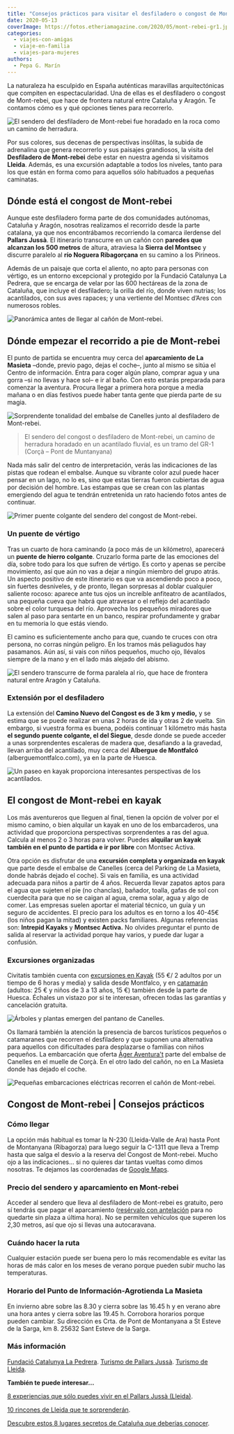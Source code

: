 ```yaml
---
title: "Consejos prácticos para visitar el desfiladero o congost de Mont-rebei (Lleida)"
date: 2020-05-13
coverImage: https://fotos.etheriamagazine.com/2020/05/mont-rebei-gr1.jpg
categories: 
  - viajes-con-amigas
  - viaje-en-familia
  - viajes-para-mujeres
authors: 
  - Pepa G. Marín
---
```


La naturaleza ha esculpido en España auténticas maravillas arquitectónicas que compiten 
en espectacularidad. Una de ellas es el desfiladero o congost de Mont-rebei, que hace de 
frontera natural entre Cataluña y Aragón. Te contamos cómo es y qué opciones tienes para 
recorrerlo. 

![El sendero del desfiladero de Mont-rebei fue horadado en la roca como un camino de herradura.](https://fotos.etheriamagazine.com/2020/05/excursion-mont-rebei-caminata.jpg "El sendero del desfiladero de Mont-rebei fue horadado en la roca como un camino de herradura. © Pepa García")

Por sus colores, sus decenas de perspectivas insólitas, la subida de adrenalina que 
genera recorrerlo y sus paisajes grandiosos, la visita del **Desfiladero de Mont-rebei** 
debe estar en nuestra agenda si visitamos **Lleida**. Además, es una excursión adaptable 
a todos los niveles, tanto para los que están en forma como para aquellos sólo 
habituados a pequeñas caminatas. 

## Dónde está el congost de Mont-rebei

Aunque este desfiladero forma parte de dos comunidades autónomas, Cataluña y Aragón, 
nosotras realizamos el recorrido desde la parte catalana, ya que nos encontrábamos 
recorriendo la comarca ilerdense del **Pallars Jussà**. El itinerario transcurre en un 
cañón con **paredes que alcanzan los 500 metros** de altura, atraviesa la **Sierra del 
Montsec** y discurre paralelo al **río Noguera Ribagorçana** en su camino a los 
Pirineos. 

Además de un paisaje que corta el aliento, no apto para personas con vértigo, es un 
entorno excepcional y protegido por la Fundació Catalunya La Pedrera, que se encarga de 
velar por las 600 hectáreas de la zona de Cataluña, que incluye el desfiladero; la 
orilla del río, donde viven nutrias; los acantilados, con sus aves rapaces; y una 
vertiente del Montsec d’Ares con numerosos robles. 

![Panorámica antes de llegar al cañón de Mont-rebei.](https://fotos.etheriamagazine.com/2020/05/congost-montrebei-inicio.jpg "Panorámica antes de llegar al cañón de Mont-rebei. © P.G.")

## Dónde empezar el recorrido a pie de Mont-rebei

El punto de partida se encuentra muy cerca del **aparcamiento de La Masieta** –donde, 
previo pago, dejas el coche–, junto al mismo se sitúa el Centro de información. Entra 
para coger algún plano, comprar agua y una gorra –si no llevas y hace sol– e ir al baño. 
Con esto estarás preparada para comenzar la aventura. Procura llegar a primera hora 
porque a media mañana o en días festivos puede haber tanta gente que pierda parte de su 
magia. 

![Sorprendente tonalidad del embalse de Canelles junto al desfiladero de Mont-rebei.](https://fotos.etheriamagazine.com/2020/05/excursion-mont-rebei-lleida.jpg "Sorprendente tonalidad del embalse de Canelles junto al desfiladero de Mont-rebei. © Pepa García")

> El sendero del congost o desfiladero de Mont-rebei, un camino de herradura horadado en 
> un acantilado fluvial, es un tramo del GR-1 (Corçà – Pont de Muntanyana) 

Nada más salir del centro de interpretación, verás las indicaciones de las pistas que 
rodean el embalse. Aunque su vibrante color azul puede hacer pensar en un lago, no lo 
es, sino que estas tierras fueron cubiertas de agua por decisión del hombre. Las 
estampas que se crean con las plantas emergiendo del agua te tendrán entretenida un rato 
haciendo fotos antes de continuar. 

![Primer puente colgante del sendero del congost de Mont-rebei.](https://fotos.etheriamagazine.com/2020/05/excursion-mont-rebei-puente-colgante-900x582.jpg "Primer puente colgante del sendero del congost de Mont-rebei. © Pepa García")

### Un puente de vértigo

Tras un cuarto de hora caminando (a poco más de un kilómetro), aparecerá un **puente de 
hierro colgante**. Cruzarlo forma parte de las emociones del día, sobre todo para los 
que sufren de vértigo. Es corto y apenas se percibe movimiento, así que aún no vas a 
dejar a ningún miembro del grupo atrás. Un aspecto positivo de este itinerario es que va 
ascendiendo poco a poco, sin fuertes desniveles, y de pronto, llegan sorpresas al doblar 
cualquier saliente rocoso: aparece ante tus ojos un increíble anfiteatro de acantilados, 
una pequeña cueva que habrá que atravesar o el reflejo del acantilado sobre el color 
turquesa del río. Aprovecha los pequeños miradores que salen al paso para sentarte en un 
banco, respirar profundamente y grabar en tu memoria lo que estás viendo. 

El camino es suficientemente ancho para que, cuando te cruces con otra persona, no 
corras ningún peligro. En los tramos más peliagudos hay pasamanos. Aún así, si vais con 
niños pequeños, mucho ojo, llévalos siempre de la mano y en el lado más alejado del 
abismo. 

![El sendero transcurre de forma paralela al río, que hace de frontera natural entre Aragón y Cataluña.](https://fotos.etheriamagazine.com/2020/05/congost-mont-rebei.jpg "El sendero transcurre de forma paralela al río, que hace de frontera natural entre Aragón y Cataluña. © P.G.")

### Extensión por el desfiladero

La extensión del **Camino Nuevo del Congost es de 3 km y medio,** y se estima que se 
puede realizar en unas 2 horas de ida y otras 2 de vuelta. Sin embargo, si vuestra forma 
es buena, podéis continuar 1 kilómetro más hasta **el segundo puente colgante, el del 
Siegue**, desde donde se puede acceder a unas sorprendentes escaleras de madera que, 
desafiando a la gravedad, llevan arriba del acantilado, muy cerca del **Albergue de 
Montfalcó** (alberguemontfalco.com), ya en la parte de Huesca. 

![Un paseo en kayak proporciona interesantes perspectivas de los acantilados.](https://fotos.etheriamagazine.com/2020/05/kayak-desfiladero-mont-rebei.jpg "Un paseo en kayak proporciona interesantes perspectivas de los acantilados. © P.G.")

## El congost de Mont-rebei en kayak

Los más aventureros que lleguen al final, tienen la opción de volver por el mismo 
camino, o bien alquilar un kayak en uno de los embarcaderos, una actividad que 
proporciona perspectivas sorprendentes a ras del agua. Calcula al menos 2 o 3 horas para 
volver. Puedes **alquilar un kayak también en el punto de partida e ir por libre** con 
Montsec Activa. 

Otra opción es disfrutar de una **excursión completa y organizada en kayak** que parte 
desde el embalse de Canelles (cerca del Parking de La Masieta, donde habrás dejado el 
coche). Si vais en familia, es una actividad adecuada para niños a partir de 4 años. 
Recuerda llevar zapatos aptos para el agua que sujeten el pie (no chanclas), bañador, 
toalla, gafas de sol con cuerdecita para que no se caigan al agua, crema solar, agua y 
algo de comer. Las empresas suelen aportar el material técnico, un guía y un seguro de 
accidentes. El precio para los adultos es en torno a los 40-45€ (los niños pagan la 
mitad) y existen packs familiares. Algunas referencias son: **Intrepid Kayaks** y 
**Montsec Activa.** No olvides preguntar el punto de salida al reservar la actividad 
porque hay varios, y puede dar lugar a confusión. 

### Excursiones organizadas

Civitatis también cuenta con [excursiones en 
Kayak](https://www.civitatis.com/es/viacamp-y-litera/alquiler-kayak-mont-rebei/?aid=10211) 
(55 €/ 2 adultos por un tiempo de 6 horas y media) y salida desde Montfalco, y en [catamarán](https://www.civitatis.com/es/viacamp-y-litera/paseo-catamaran-congost-mont-rebei/?aid=10211) 
(adultos: 25 € y niños de 3 a 13 años, 15 €) también desde la parte de Huesca. Échales 
un vistazo por si te interesan, ofrecen todas las garantías y cancelación gratuita. 

![Árboles y plantas emergen del pantano de Canelles.](https://fotos.etheriamagazine.com/2020/05/excursion-mont-rebei-kayak.jpg "Árboles y plantas emergen del pantano de Canelles. © Pepa García")

Os llamará también la atención la presencia de barcos turísticos pequeños o catamaranes 
que recorren el desfiladero y que suponen una alternativa para aquellos con dificultades 
para desplazarse o familias con niños pequeños. La embarcación que oferta [Àger 
Aventura't](https://ageraventurat.com/page-paseo-en-catamaran-ager-desfiladero-montrebei-muralla-china-finestres-canelles.aspx) 
parte del embalse de Canelles en el muelle de Corçà. En el otro lado del cañón, no en La 
Masieta donde has dejado el coche. 

![Pequeñas embarcaciones eléctricas recorren el cañón de Mont-rebei.](https://fotos.etheriamagazine.com/2020/05/congost-mont-rebei-barco.jpg "Pequeñas embarcaciones eléctricas recorren el cañón de Mont-rebei. © Pepa García")

## Congost de Mont-rebei | Consejos prácticos

### Cómo llegar

La opción más habitual es tomar la N-230 (Lleida-Valle de Ara) hasta Pont de Montanyana 
(Ribagorza) para luego seguir la C-1311 que lleva a Tremp hasta que salga el desvío a la 
reserva del Congost de Mont-rebei. Mucho ojo a las indicaciones... si no quieres dar 
tantas vueltas como dimos nosotras. Te dejamos las coordenadas de [Google 
Maps](https://www.google.es/maps/place/Aparcamiento+de+la+Masieta/@42.0973466,0.6954161,17z/data=!4m5!3m4!1s0x12a64e6a9efaf43d:0x18e7868ac5ab0ff2!8m2!3d42.0973149!4d0.6983078). 

### Precio del sendero y aparcamiento en Mont-rebei

Acceder al sendero que lleva al desfiladero de Mont-rebei es gratuito, pero sí tendrás 
que pagar el aparcamiento ([resérvalo con 
antelación](https://www.fundaciocatalunya-lapedrera.com/es/espacios-naturaleza/congost-mont-rebei/reserva-aparcamiento) 
para no quedarte sin plaza a última hora). No se permiten vehículos que superen los 2,30 
metros, así que ojo si llevas una autocaravana. 

### Cuándo hacer la ruta

Cualquier estación puede ser buena pero lo más recomendable es evitar las horas de más 
calor en los meses de verano porque pueden subir mucho las temperaturas. 

### Horario del Punto de Información-Agrotienda La Masieta

En invierno abre sobre las 8.30 y cierra sobre las 16.45 h y en verano abre una hora 
antes y cierra sobre las 19.45 h. Corrobora horarios porque pueden cambiar. Su dirección 
es Crta. de Pont de Montanyana a St Esteve de la Sarga, km 8. 25632 Sant Esteve de la 
Sarga. 

### Más información

[Fundació Catalunya La 
Pedrera](https://www.fundaciocatalunya-lapedrera.com/es/espacios-naturaleza/congost-mont-rebei). 
[Turismo de Pallars 
Jussà](https://www.pallarsjussa.net/es/que-hacer/montsec-y-el-desfiladero-de-mont-rebei). 
[Turismo de 
Lleida](http://www.lleidatur.com/Turismo/Visita/Desfiladero-de-Mont-rebei/177.aspx). 

**También te puede interesar...** 

[8 experiencias que sólo puedes vivir en el Pallars Jussà 
(Lleida)](https://etheriamagazine.com/2021/06/09/8-experiencias-en-el-pallars-jussa-excursiones-en-lleida/). 

[10 rincones de Lleida que te 
sorprenderán](https://etheriamagazine.com/2018/10/10/10-rincones-de-lleida-que-te-sorprenderan/). 

[Descubre estos 8 lugares secretos de Cataluña que deberías 
conocer](https://etheriamagazine.com/2021/02/22/lugares-secretos-de-cataluna-que-visitar/).
